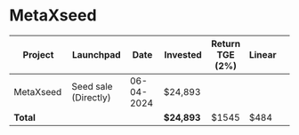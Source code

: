 # MetaXseed



<table data-full-width="true"><thead><tr><th width="152">Project</th><th width="138">Launchpad</th><th width="132">Date</th><th width="133">Invested</th><th>Return TGE (2%)</th><th>Linear</th><th></th></tr></thead><tbody><tr><td>MetaXseed</td><td>Seed sale (Directly)</td><td>06-04-2024</td><td>$24,893</td><td></td><td></td><td></td></tr><tr><td><strong>Total</strong></td><td></td><td></td><td><strong>$24,893</strong></td><td>$1545</td><td>$484</td><td></td></tr></tbody></table>

